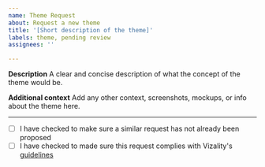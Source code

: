 ```yaml
---
name: Theme Request
about: Request a new theme
title: '[Short description of the theme]' 
labels: theme, pending review
assignees: ''

---
```


**Description**
A clear and concise description of what the concept of the theme would be.

**Additional context**
Add any other context, screenshots, mockups, or info about the theme here.

----

 - [ ] I have checked to make sure a similar request has not already been proposed
 - [ ] I have checked to made sure this request complies with Vizality's [guidelines](https://github.com/vizality/vizality-community/blob/master/GUIDELINES.md)